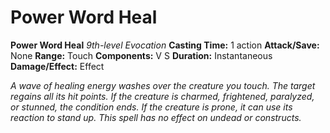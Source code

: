 # Power Word Heal

**Power Word Heal**
_9th-level Evocation_
**Casting Time:** 1 action
**Attack/Save:** None
**Range:** Touch
**Components:** V S
**Duration:** Instantaneous
**Damage/Effect:** Effect

*A wave of healing energy washes over the creature you touch. The target regains all its hit points. If the creature is charmed, frightened, paralyzed, or stunned, the condition ends. If the creature is prone, it can use its reaction to stand up. This spell has no effect on undead or constructs.*